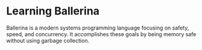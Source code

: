 # Learning Ballerina

Ballerina is a modern systems programming language focusing on safety, speed,
and concurrency. It accomplishes these goals by being memory safe without using 
garbage collection.
